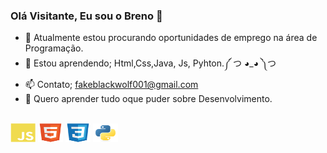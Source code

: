 ### Olá Visitante, Eu sou o Breno 👋

- 🔭 Atualmente estou procurando oportunidades de emprego na área de Programação.
- 🌱 Estou aprendendo; Html,Css,Java, Js, Pyhton.༼ つ ◕_◕ ༽つ
- 📫 Contato; fakeblackwolf001@gmail.com
- 👀 Quero aprender tudo oque puder sobre Desenvolvimento.
<div style="display: inline_block"><br>
  <img align="center" alt="Brenofk-Js" height="30" width="40" src="https://raw.githubusercontent.com/devicons/devicon/master/icons/javascript/javascript-plain.svg">
  <img align="center" alt="Brenofk-HTML" height="30" width="40" src="https://raw.githubusercontent.com/devicons/devicon/master/icons/html5/html5-original.svg">
  <img align="center" alt="Brenofk-CSS" height="30" width="40" src="https://raw.githubusercontent.com/devicons/devicon/master/icons/css3/css3-original.svg">
  <img align="center" alt="Brenofk-Python" height="30" width="40" src="https://raw.githubusercontent.com/devicons/devicon/master/icons/python/python-original.svg">
  <div>
    
  
